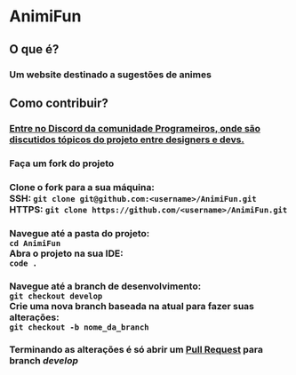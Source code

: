 # AnimiFun

## O que é?

### Um website destinado a sugestões de animes

## Como contribuir?

### [Entre no Discord da comunidade Programeiros, onde são discutidos tópicos do projeto entre designers e devs.](https://discord.gg/pDxbmrzNaJ)<br>

### Faça um fork do projeto

### Clone o fork para a sua máquina: <br>SSH: `git clone git@github.com:<username>/AnimiFun.git`<br>HTTPS: `git clone https://github.com/<username>/AnimiFun.git`

### Navegue até a pasta do projeto:<br>`cd AnimiFun`<br>Abra o projeto na sua IDE:<br>`code .`

### Navegue até a branch de desenvolvimento:<br>`git checkout develop`<br>Crie uma nova branch baseada na atual para fazer suas alterações:<br>`git checkout -b nome_da_branch`

### Terminando as alterações é só abrir um [Pull Request](https://docs.github.com/pt/pull-requests/collaborating-with-pull-requests/proposing-changes-to-your-work-with-pull-requests/creating-a-pull-request) para branch *develop*
